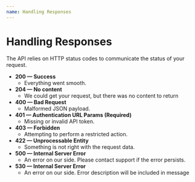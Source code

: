 ```yaml
---
name: Handling Responses
---
```


# Handling Responses

The API relies on HTTP status codes to communicate the status of your request.

- **200 — Success**
  - Everything went smooth.
- **204 — No content**
  - We could get your request, but there was no content to return
- **400 — Bad Request**
  - Malformed JSON payload.
- **401 — Authentication URL Params (Required)**
  - Missing or invalid API token.
- **403 — Forbidden**
  - Attempting to perform a restricted action.
- **422 — Unprocessable Entity**
  - Something is not right with the request data.
- **500 — Internal Server Error**
  - An error on our side. Please contact support if the error persists.
- **530 — Internal Server Error**
  - An error on our side. Error description will be included in message
